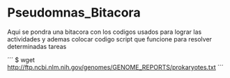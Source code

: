 # Pseudomnas_Bitacora
Aqui se pondra una bitacora con los codigos usados para lograr las actividades y ademas colocar codigo script que funcione para resolver determinadas tareas


´´´
$ wget http://ftp.ncbi.nlm.nih.gov/genomes/GENOME_REPORTS/prokaryotes.txt
´´´
